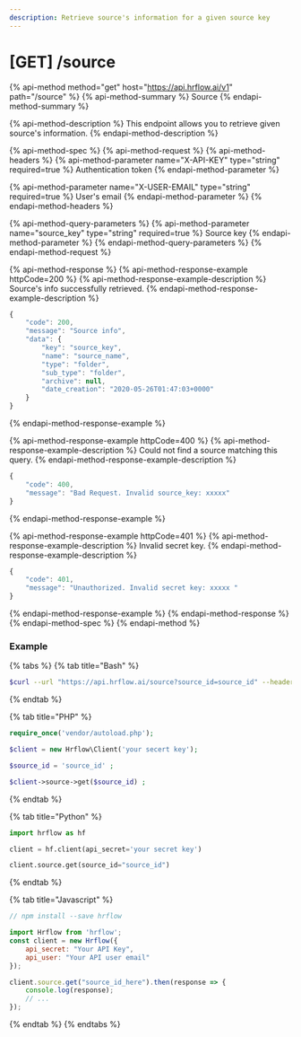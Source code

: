 ```yaml
---
description: Retrieve source's information for a given source key
---
```


# \[GET\] /source

{% api-method method="get" host="https://api.hrflow.ai/v1" path="/source" %}
{% api-method-summary %}
Source
{% endapi-method-summary %}

{% api-method-description %}
This endpoint allows you to retrieve given source's information.
{% endapi-method-description %}

{% api-method-spec %}
{% api-method-request %}
{% api-method-headers %}
{% api-method-parameter name="X-API-KEY" type="string" required=true %}
 Authentication token
{% endapi-method-parameter %}

{% api-method-parameter name="X-USER-EMAIL" type="string" required=true %}
 User's email
{% endapi-method-parameter %}
{% endapi-method-headers %}

{% api-method-query-parameters %}
{% api-method-parameter name="source\_key" type="string" required=true %}
Source key
{% endapi-method-parameter %}
{% endapi-method-query-parameters %}
{% endapi-method-request %}

{% api-method-response %}
{% api-method-response-example httpCode=200 %}
{% api-method-response-example-description %}
Source's info successfully retrieved.
{% endapi-method-response-example-description %}

```javascript
{
    "code": 200,
    "message": "Source info",
    "data": {
        "key": "source_key",
        "name": "source_name",
        "type": "folder",
        "sub_type": "folder",
        "archive": null,
        "date_creation": "2020-05-26T01:47:03+0000"
    }
}
```
{% endapi-method-response-example %}

{% api-method-response-example httpCode=400 %}
{% api-method-response-example-description %}
Could not find a source matching this query.
{% endapi-method-response-example-description %}

```javascript
{
    "code": 400,
    "message": "Bad Request. Invalid source_key: xxxxx"
}
```
{% endapi-method-response-example %}

{% api-method-response-example httpCode=401 %}
{% api-method-response-example-description %}
Invalid secret key.
{% endapi-method-response-example-description %}

```javascript
{
    "code": 401,
    "message": "Unauthorized. Invalid secret key: xxxxx "
}
```
{% endapi-method-response-example %}
{% endapi-method-response %}
{% endapi-method-spec %}
{% endapi-method %}



### Example

{% tabs %}
{% tab title="Bash" %}
```bash
$curl --url "https://api.hrflow.ai/source?source_id=source_id" --header "X-API-KEY: api_key"
```
{% endtab %}

{% tab title="PHP" %}
```php
require_once('vendor/autoload.php');

$client = new Hrflow\Client('your secert key');

$source_id = 'source_id' ;

$client->source->get($source_id) ;

```
{% endtab %}

{% tab title="Python" %}
```python
import hrflow as hf

client = hf.client(api_secret='your secret key')

client.source.get(source_id="source_id")
```
{% endtab %}

{% tab title="Javascript" %}
```javascript
// npm install --save hrflow

import Hrflow from 'hrflow';
const client = new Hrflow({ 
    api_secret: "Your API Key",
    api_user: "Your API user email" 
});

client.source.get("source_id_here").then(response => {
    console.log(response);
    // ...
});

```
{% endtab %}
{% endtabs %}

